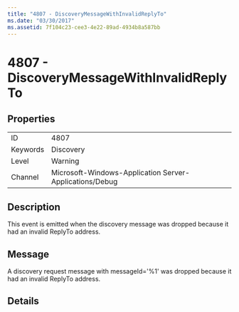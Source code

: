 ```yaml
---
title: "4807 - DiscoveryMessageWithInvalidReplyTo"
ms.date: "03/30/2017"
ms.assetid: 7f104c23-cee3-4e22-89ad-4934b8a587bb
---
```

# 4807 - DiscoveryMessageWithInvalidReplyTo
## Properties  
  
|||  
|-|-|  
|ID|4807|  
|Keywords|Discovery|  
|Level|Warning|  
|Channel|Microsoft-Windows-Application Server-Applications/Debug|  
  
## Description  
 This event is emitted when the discovery message was dropped because it had an invalid ReplyTo address.  
  
## Message  
 A discovery request message with messageId='%1' was dropped because it had an invalid ReplyTo address.  
  
## Details
